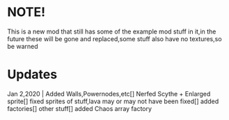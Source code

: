 # NOTE!
This is a new mod that still has some of the example mod stuff in it,in the future these will be gone and replaced,some stuff also have no textures,so be warned

# Updates
Jan 2,2020 |
Added Walls,Powernodes,etc[]
Nerfed Scythe + Enlarged sprite[]
fixed sprites of stuff,lava may or may not have been fixed[]
added factories[]
other stuff[]
added Chaos array factory

